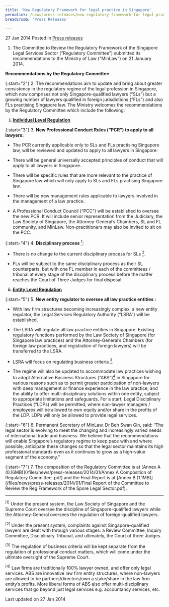 ```yaml
---
title: 'New Regulatory Framework for legal practice in Singapore'
permalink: /news/press-releases/new-regulatory-framework-for-legal-practice-in-Singapore
breadcrumb: 'Press Releases'

---
```



27 Jan 2014 Posted in [Press releases](/news/press-releases)


1. The Committee to Review the Regulatory Framework of the Singapore Legal Services Sector (“Regulatory Committee”) submitted its recommendations to the Ministry of Law (“MinLaw”) on 21 January 2014.

**Recommendations by the Regulatory Committee**

{:start="2"}
2. The recommendations aim to update and bring about greater consistency in the regulatory regime of the legal profession in Singapore, which now comprises not only Singapore-qualified lawyers (“SLs”) but a growing number of lawyers qualified in foreign jurisdictions (“FLs”) and also FLs practising Singapore law.  The Ministry welcomes the recommendations by the Regulatory Committee which include the following:

<ol style="list-style-type: lower-roman; font-weight: bold;">
<li><u>Individual Level Regulation</u></li>
</ol>


{:start="3"}
3. **New Professional Conduct Rules (“PCR”) to apply to all lawyers:**

* The PCR currently applicable only to SLs and FLs practising Singapore law, will be reviewed and updated to apply to all lawyers in Singapore:

* There will be general universally accepted principles of conduct that will apply to all lawyers in Singapore.

* There will be specific rules that are more relevant to the practice of Singapore law which will only apply to SLs and FLs practising Singapore law.

* There will be new management rules applicable to lawyers involved in the management of a law practice.

* A Professional Conduct Council (“PCC”) will be established to oversee the new PCR.  It will include senior representation from the Judiciary, the Law Society of Singapore, the Attorney-General’s Chambers, SL and FL community, and MinLaw.  Non-practitioners may also be invited to sit on the PCC.


{:start="4"}
4.  **Disciplinary process** <a href="#process"><sup>1</sup></a>:

* There is no change to the current disciplinary process for SLs <a href="#SLs"><sup>2</sup></a>.

* FLs will be subject to the same disciplinary process as their SL counterparts, but with one FL member in each of the committees / tribunal at every stage of the disciplinary process before the matter reaches the Court of Three Judges for final disposal.

<ol start="2" style="list-style-type: lower-roman; font-weight: bold;">
<li><u>Entity Level Regulation</u></li>
</ol>


{:start="5"}
5. **New entity regulator to oversee all law practice entities :**

* With law firm structures becoming increasingly complex, a new entity regulator, the Legal Services Regulatory Authority (“LSRA”) will be established.

* The LSRA will regulate all law practice entities in Singapore. Existing regulatory functions performed by the Law Society of Singapore (for Singapore law practices) and the Attorney-General’s Chambers (for foreign law practices, and registration of foreign lawyers) will be transferred to the LSRA.

* LSRA will focus on regulating business criteria <a href="#criteria"><sup>3</sup></a>.

* The regime will also be updated to accommodate law practices wishing to adopt Alternative Business Structures (“ABS”)<a href="#ABS"><sup>4</sup></a> in Singapore for various reasons such as to permit greater participation of non-lawyers with deep management or finance experience in the law practice, and the ability to offer multi-disciplinary solutions within one entity, subject to appropriate limitations and safeguards.  For a start, Legal Disciplinary Practices (“LDPs) will be permitted, where non-lawyer managers / employees will be allowed to own equity and/or share in the profits of the LDP.  LDPs will only be allowed to provide legal services.


{:start="6"}
6. Permanent Secretary of MinLaw, Dr Beh Swan Gin, said: “The legal sector is evolving to meet the changing and increasingly varied needs of international trade and business.  We believe that the recommendations will enable Singapore’s regulatory regime to keep pace with and where possible, anticipate these changes so that the legal sector maintains its high professional standards even as it continues to grow as a high-value segment of the economy.”

{:start="7"}
7. The composition of the Regulatory Committee is at [Annex A (0.16MB)](/files/news/press-releases/2014/01/Annex A Composition of Regulatory Committee .pdf) and the Final Report is at [Annex B (1.1MB)](/files/news/press-releases/2014/01/Final Report of the Committee to Review the Reg Framework of the Spore Legal Sector.pdf).

---

<p id="process"><sup>[1]</sup> Under the present system, the Law Society of Singapore and the Supreme Court oversee the discipline of Singapore-qualified lawyers while the Attorney-General oversees the regulation of foreign-qualified lawyers.</p>


<p id="SLs"><sup>[2]</sup> Under the present system, complaints against Singapore-qualified lawyers are dealt with through various stages: a Review Committee, Inquiry Committee, Disciplinary Tribunal, and ultimately, the Court of three Judges.</p>


<p id="criteria"><sup>[3]</sup> The regulation of business criteria will be kept separate from the regulation of professional conduct matters, which will come under the ultimate oversight of the Supreme Court.</p>


<p id="ABS"><sup>[4]</sup> Law firms are traditionally 100% lawyer owned, and offer only legal services. ABS are innovative law firm entity structures, where non-lawyers are allowed to be partners/directors/own a stake/share in the law firm entity’s profits. More liberal forms of ABS also offer multi-disciplinary services that go beyond just legal services e.g. accountancy services, etc.</p>




<p class="right-side-updated">Last updated on 27 Jan 2014</p>
